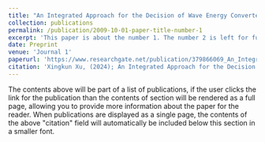 ```yaml
---
title: "An Integrated Approach for the Decision of Wave Energy Converter Deployment Based on Forty-Five-Years High-Resolution Wave Modeling"
collection: publications
permalink: /publication/2009-10-01-paper-title-number-1
excerpt: 'This paper is about the number 1. The number 2 is left for future work.'
date: Preprint
venue: 'Journal 1'
paperurl: 'https://www.researchgate.net/publication/379866069_An_Integrated_Approach_for_the_Decision_of_Wave_Energy_Converter_Deployment_Based_on_Forty-Five-Years_High-Resolution_Wave_Modeling'
citation: 'Xingkun Xu, (2024); An Integrated Approach for the Decision of Wave Energy Converter Deployment Based on Forty-Five-Years High-Resolution Wave Modeling.'
---
```


The contents above will be part of a list of publications, if the user clicks the link for the publication than the contents of section will be rendered as a full page, allowing you to provide more information about the paper for the reader. When publications are displayed as a single page, the contents of the above "citation" field will automatically be included below this section in a smaller font.
